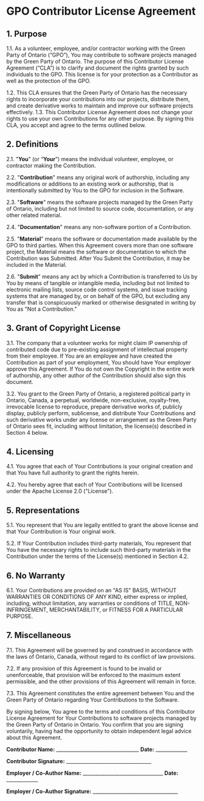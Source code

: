 # **GPO Contributor License Agreement**

## **1\. Purpose**

1.1. As a volunteer, employee, and/or contractor working with the Green Party of Ontario (“GPO”), You may contribute to software projects managed by the Green Party of Ontario. The purpose of this Contributor License Agreement (“CLA”) is to clarify and document the rights granted by such individuals to the GPO. This license is for your protection as a Contributor as well as the protection of the GPO.

1.2. This CLA ensures that the Green Party of Ontario has the necessary rights to incorporate your contributions into our projects, distribute them, and create derivative works to maintain and improve our software projects effectively. 1.3. This Contributor License Agreement does not change your rights to use your own Contributions for any other purpose. By signing this CLA, you accept and agree to the terms outlined below.

## **2\. Definitions**

2.1. "**You**" (or “**Your**”) means the individual volunteer, employee, or contractor making the Contribution.

2.2. "**Contribution**" means any original work of authorship, including any modifications or additions to an existing work or authorship, that is intentionally submitted by You to the GPO for inclusion in the Software.

2.3. "**Software**" means the software projects managed by the Green Party of Ontario, including but not limited to source code, documentation, or any other related material.

2.4. "**Documentation**" means any non-software portion of a Contribution.

2.5. "**Material**" means the software or documentation made available by the GPO to third parties. When this Agreement covers more than one software project, the Material means the software or documentation to which the Contribution was Submitted. After You Submit the Contribution, it may be included in the Material.

2.6. "**Submit**" means any act by which a Contribution is transferred to Us by You by means of tangible or intangible media, including but not limited to electronic mailing lists, source code control systems, and issue tracking systems that are managed by, or on behalf of the GPO, but excluding any transfer that is conspicuously marked or otherwise designated in writing by You as "Not a Contribution."

## **3\. Grant of Copyright License**

3.1. The company that a volunteer works for might claim IP ownership of contributed code due to pre-existing assignment of intellectual property from their employee. If You are an employee and have created the Contribution as part of your employment, You should have Your employer approve this Agreement. If You do not own the Copyright in the entire work of authorship, any other author of the Contribution should also sign this document.

3.2. You grant to the Green Party of Ontario, a registered political party in Ontario, Canada, a perpetual, worldwide, non-exclusive, royalty-free, irrevocable license to reproduce, prepare derivative works of, publicly display, publicly perform, sublicense, and distribute Your Contributions and such derivative works under any license or arrangement as the Green Party of Ontario sees fit, including without limitation, the license(s) described in Section 4 below.

## **4\. Licensing**

4.1. You agree that each of Your Contributions is your original creation and that You have full authority to grant the rights herein.

4.2. You hereby agree that each of Your Contributions will be licensed under the Apache License 2.0 ("License").

## **5\. Representations**

5.1. You represent that You are legally entitled to grant the above license and that Your Contribution is Your original work.

5.2. If Your Contribution includes third-party materials, You represent that You have the necessary rights to include such third-party materials in the Contribution under the terms of the License(s) mentioned in Section 4.2.

## **6\. No Warranty**

6.1. Your Contributions are provided on an "AS IS" BASIS, WITHOUT WARRANTIES OR CONDITIONS OF ANY KIND, either express or implied, including, without limitation, any warranties or conditions of TITLE, NON-INFRINGEMENT, MERCHANTABILITY, or FITNESS FOR A PARTICULAR PURPOSE.

## **7\. Miscellaneous**

7.1. This Agreement will be governed by and construed in accordance with the laws of Ontario, Canada, without regard to its conflict of law provisions.

7.2. If any provision of this Agreement is found to be invalid or unenforceable, that provision will be enforced to the maximum extent permissible, and the other provisions of this Agreement will remain in force.

7.3. This Agreement constitutes the entire agreement between You and the Green Party of Ontario regarding Your Contributions to the Software.

By signing below, You agree to the terms and conditions of this Contributor License Agreement for Your Contributions to software projects managed by the Green Party of Ontario in Ontario. You confirm that you are signing voluntarily, having had the opportunity to obtain independent legal advice about this Agreement. 

**Contributor Name:** \_\_\_\_\_\_\_\_\_\_\_\_\_\_\_\_\_\_\_\_\_\_\_\_\_\_\_\_\_\_\_\_\_\_ **Date:** \_\_\_\_\_\_\_\_\_\_\_\_\_

**Contributor Signature:** \_\_\_\_\_\_\_\_\_\_\_\_\_\_\_\_\_\_\_\_\_\_\_\_\_\_\_\_\_\_\_\_\_\_\_

**Employer / Co-Author Name:** \_\_\_\_\_\_\_\_\_\_\_\_\_\_\_\_\_\_\_\_\_\_\_\_\_\_\_\_\_\_\_\_\_ **Date:** \_\_\_\_\_\_\_\_\_\_\_\_\_

**Employer / Co-Author Signature:** \_\_\_\_\_\_\_\_\_\_\_\_\_\_\_\_\_\_\_\_\_\_\_\_\_\_\_\_\_\_\_\_\_\_\_
